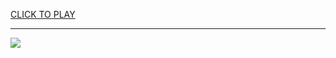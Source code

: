 
<a href="https://premium76.site?title=cool_math_games_with_dirt_bikes&ref=12M">CLICK TO PLAY</a></h3>
<hr>

<a href="https://premium76.site?title=cool_math_games_with_dirt_bikes&ref=12M"><img src="https://clearcache.store/games.png"></a>


